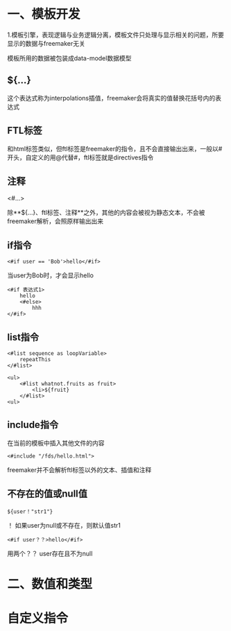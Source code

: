 # 一、模板开发

1.模板引擎，表现逻辑与业务逻辑分离，模板文件只处理与显示相关的问题，所要显示的数据与freemaker无关

模板所用的数据被包装成data-model数据模型



## ${...}

这个表达式称为interpolations插值，freemaker会将真实的值替换花括号内的表达式

## FTL标签

和html标签类似，但ftl标签是freemaker的指令，且不会直接输出出来，一般以#开头，自定义的用@代替#，ftl标签就是directives指令

## 注释

<#...>

除**${...}、ftl标签、注释**之外，其他的内容会被视为静态文本，不会被freemaker解析，会照原样输出出来



## if指令

```
<#if user == 'Bob'>hello</#if>
```

当user为Bob时，才会显示hello

```
<#if 表达式1>
	hello
	<#else>
		hhh
</#if>
```



## list指令

```
<#list sequence as loopVariable>
	repeatThis
</#list>
```

```
<ul>
	<#list whatnot.fruits as fruit>
		<li>${fruit}
	</#list>
<ul>
```



## include指令

在当前的模板中插入其他文件的内容

```
<#include "/fds/hello.html">
```



freemaker并不会解析ftl标签以外的文本、插值和注释

## 不存在的值或null值

```
${user！"str1"}
```

！ 如果user为null或不存在，则默认值str1

```
<#if user？？>hello</#if>
```

用两个？？  user存在且不为null





# 二、数值和类型



# 自定义指令

